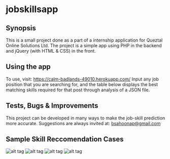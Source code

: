 # jobskillsapp

## Synopsis
This is a small project done as a part of a internship application for Queztal Online Solutions Ltd.
The project is a simple app using PHP in the backend and jQuery (with HTML & CSS) in the front.

## Using the app
To use, visit: https://calm-badlands-49010.herokuapp.com/
Input any job position that you are searching for, and the table below displays the best matching skills required for that post through analysis of a JSON file.

## Tests, Bugs & Improvements
This project can be developed in many ways to make the job-skill prediction more accurate. Suggestions are always invited at: bsahoonap@gmail.com

## Sample Skill Reccomendation Cases

![alt tag](http://imgur.com/6jmJ7KB)
![alt tag](http://imgur.com/caoHWAt)
![alt tag](http://imgur.com/caoHWAt)
![alt tag](http://imgur.com/dRqDX9v)
